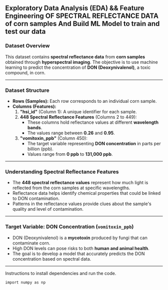 ## Exploratory Data Analysis (EDA) && Feature Engineering OF SPECTRAL REFLECTANCE DATA of corn samples And Build ML Model to train and test our data
### **Dataset Overview**  
This dataset contains **spectral reflectance data** from **corn samples** obtained through **hyperspectral imaging**. The objective is to use machine learning to predict the concentration of **DON (Deoxynivalenol)**, a toxic compound, in corn.

---

### **Dataset Structure**  
- **Rows (Samples):** Each row corresponds to an individual corn sample.  
- **Columns (Features):**  
  1. **"hsi_id"** (Column 1): A unique identifier for each sample.  
  2. **448 Spectral Reflectance Features** (Columns 2 to 449):  
     - These columns hold reflectance values at different **wavelength bands**.  
     - The values range between **0.26** and **0.95**.  
  3. **"vomitoxin_ppb"** (Column 450):  
     - The target variable representing **DON concentration** in parts per billion (ppb).  
     - Values range from **0 ppb** to **131,000 ppb**.  

---

### **Understanding Spectral Reflectance Features**  
- The **448 spectral reflectance values** represent how much light is reflected from the corn samples at specific wavelengths.  
- Reflectance data helps identify chemical properties that could be linked to DON contamination.  
- Patterns in the reflectance values provide clues about the sample's quality and level of contamination.  

---

### **Target Variable: DON Concentration (`vomitoxin_ppb`)**  
- DON (Deoxynivalenol) is a **mycotoxin** produced by fungi that can contaminate corn.  
- High DON levels can pose risks to both **human and animal health**.  
- The goal is to develop a model that accurately predicts the DON concentration based on spectral data.

---
Instructions to install dependencies and run the code.

~~~
import numpy as np
~~~
